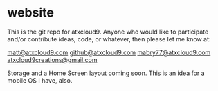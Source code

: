 # website
This is the git repo for atxcloud9. Anyone who would like to participate and/or contribute ideas, code, or whatever, then please let me know at:

matt@atxcloud9.com
github@atxcloud9.com
mabry77@atxcloud9.com
atxcloud9creations@gmail.com

Storage and a Home Screen layout coming soon. This is an idea for a mobile OS I have, also. 


